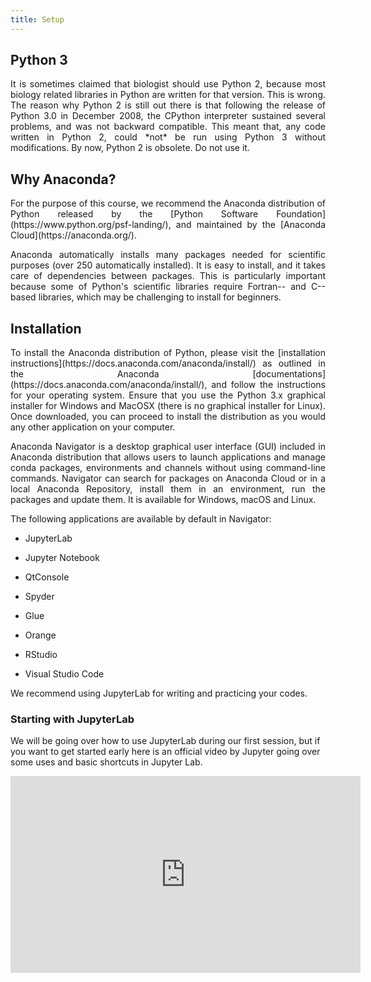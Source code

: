 ```yaml
---
title: Setup
---
```


## Python 3
<p style='text-align: justify;'>
It is sometimes claimed that biologist should use Python 2, because most biology related libraries in Python are written for that version. This is wrong. The reason why Python 2 is still out there is that following the release of Python 3.0 in December 2008, the CPython interpreter sustained several problems, and was not backward compatible. This meant that, any code written in Python 2, could *not* be run using Python 3 without modifications. By now, Python 2 is obsolete. Do not use it.
</p>

## Why Anaconda?
<p style='text-align: justify;'>
For the purpose of this course, we recommend the Anaconda distribution of Python released by the [Python Software Foundation](https://www.python.org/psf-landing/), and maintained by the [Anaconda Cloud](https://anaconda.org/).
</p>

<p style='text-align: justify;'>	
Anaconda automatically installs many packages needed for scientific purposes (over 250 automatically installed). It is easy to install, and it takes care of dependencies between packages. This is particularly important because some of Python's scientific libraries require Fortran-- and C--based libraries, which may be challenging to install for beginners.
</p>

## Installation
<p style='text-align: justify;'>
To install the Anaconda distribution of Python, please visit the [installation instructions](https://docs.anaconda.com/anaconda/install/) as outlined in the Anaconda [documentations](https://docs.anaconda.com/anaconda/install/), and follow the instructions for your operating system. Ensure that you use the Python 3.x graphical installer for Windows and MacOSX (there is no graphical installer for Linux). Once downloaded, you can proceed to install the distribution as you would any other application on your computer.
</p>

<p style='text-align: justify;'>
Anaconda Navigator is a desktop graphical user interface (GUI) included in Anaconda distribution that allows users to launch applications and manage conda packages, environments and channels without using command-line commands. Navigator can search for packages on Anaconda Cloud or in a local Anaconda Repository, install them in an environment, run the packages and update them. It is available for Windows, macOS and Linux.
</p>

The following applications are available by default in Navigator:

 - JupyterLab
 
 - Jupyter Notebook
 
 - QtConsole
 
 - Spyder
 
 - Glue
 
 - Orange
 
 - RStudio
 
 - Visual Studio Code


We recommend using JupyterLab for writing and practicing your codes. 


### Starting with JupyterLab
We will be going over how to use JupyterLab during our first session, but if you want to get started early here is an official video by Jupyter going over some uses and basic shortcuts in Jupyter Lab.

<p align = "center">
<iframe width="560" height="315" src="https://www.youtube.com/embed/A5YyoCKxEOU" title="YouTube video player" frameborder="0" allow="accelerometer; autoplay; clipboard-write; encrypted-media; gyroscope; picture-in-picture" allowfullscreen></iframe>
</p>